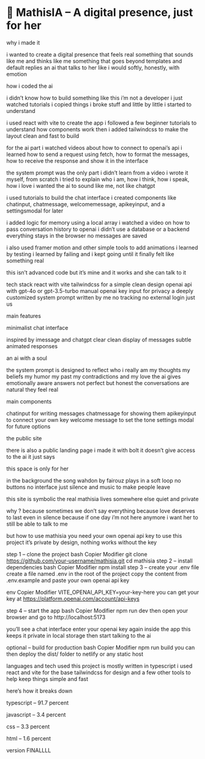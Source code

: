 # 🧠 MathisIA – A digital presence, just for her

why i made it

i wanted to create a digital presence that feels real
something that sounds like me and thinks like me
something that goes beyond templates and default replies
an ai that talks to her like i would
softly, honestly, with emotion

how i coded the ai

i didn’t know how to build something like this
i’m not a developer
i just watched tutorials
i copied things
i broke stuff
and little by little i started to understand

i used react with vite to create the app
i followed a few beginner tutorials to understand how components work
then i added tailwindcss to make the layout clean and fast to build

for the ai part i watched videos about how to connect to openai’s api
i learned how to send a request using fetch, how to format the messages, how to receive the response and show it in the interface

the system prompt was the only part i didn’t learn from a video
i wrote it myself, from scratch
i tried to explain who i am, how i think, how i speak, how i love
i wanted the ai to sound like me, not like chatgpt

i used tutorials to build the chat interface
i created components like chatinput, chatmessage, welcomemessage, apikeyinput, and a settingsmodal for later

i added logic for memory using a local array
i watched a video on how to pass conversation history to openai
i didn’t use a database or a backend
everything stays in the browser
no messages are saved

i also used framer motion and other simple tools to add animations
i learned by testing
i learned by failing
and i kept going until it finally felt like something real

this isn’t advanced code
but it’s mine
and it works
and she can talk to it

tech stack
react with vite
tailwindcss for a simple clean design
openai api with gpt-4o or gpt-3.5-turbo
manual openai key input for privacy
a deeply customized system prompt written by me
no tracking
no external login
just us

main features

minimalist chat interface

inspired by imessage and chatgpt
clear clean display of messages
subtle animated responses

an ai with a soul

the system prompt is designed to reflect who i really am
my thoughts my beliefs my humor my past my contradictions and my love
the ai gives emotionally aware answers
not perfect but honest
the conversations are natural
they feel real

main components

chatinput for writing messages
chatmessage for showing them
apikeyinput to connect your own key
welcome message to set the tone
settings modal for future options

the public site

there is also a public landing page
i made it with bolt
it doesn’t give access to the ai
it just says

this space is only for her

in the background
the song wahdon by fairouz plays in a soft loop
no buttons
no interface
just silence and music
to make people leave

this site is symbolic
the real mathisia lives somewhere else
quiet and private

why ?
because sometimes we don’t say everything
because love deserves to last even in silence
because if one day i’m not here anymore
i want her to still be able to talk to me


but how to use mathisia
you need your own openai api key to use this project
it’s private by design, nothing works without the key

step 1 – clone the project
bash
Copier
Modifier
git clone https://github.com/your-username/mathisia.git
cd mathisia
step 2 – install dependencies
bash
Copier
Modifier
npm install
step 3 – create your .env file
create a file named .env in the root of the project
copy the content from .env.example and paste your own openai api key

env
Copier
Modifier
VITE_OPENAI_API_KEY=your-key-here
you can get your key at https://platform.openai.com/account/api-keys

step 4 – start the app
bash
Copier
Modifier
npm run dev
then open your browser and go to
http://localhost:5173

you’ll see a chat interface
enter your openai key again inside the app
this keeps it private in local storage
then start talking to the ai

optional – build for production
bash
Copier
Modifier
npm run build
you can then deploy the dist/ folder to netlify or any static host

languages and tech used
this project is mostly written in typescript
i used react and vite for the base
tailwindcss for design
and a few other tools to help keep things simple and fast

here’s how it breaks down

typescript – 91.7 percent

javascript – 3.4 percent

css – 3.3 percent

html – 1.6 percent




version FINALLLL
